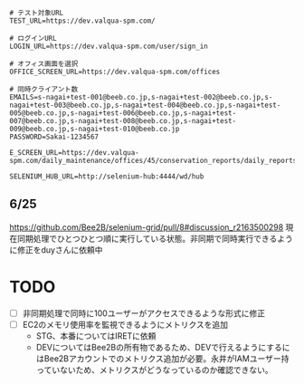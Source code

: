 ```
# テスト対象URL
TEST_URL=https://dev.valqua-spm.com/

# ログインURL
LOGIN_URL=https://dev.valqua-spm.com/user/sign_in

# オフィス画面を選択
OFFICE_SCREEN_URL=https://dev.valqua-spm.com/offices

# 同時クライアント数
EMAILS=s-nagai+test-001@beeb.co.jp,s-nagai+test-002@beeb.co.jp,s-nagai+test-003@beeb.co.jp,s-nagai+test-004@beeb.co.jp,s-nagai+test-005@beeb.co.jp,s-nagai+test-006@beeb.co.jp,s-nagai+test-007@beeb.co.jp,s-nagai+test-008@beeb.co.jp,s-nagai+test-009@beeb.co.jp,s-nagai+test-010@beeb.co.jp
PASSWORD=Sakai-1234567

E_SCREEN_URL=https://dev.valqua-spm.com/daily_maintenance/offices/45/conservation_reports/daily_reports

SELENIUM_HUB_URL=http://selenium-hub:4444/wd/hub
```

## 6/25
https://github.com/Bee2B/selenium-grid/pull/8#discussion_r2163500298
現在同期処理でひとつひとつ順に実行している状態。非同期で同時実行できるように修正をduyさんに依頼中

# TODO
- [ ] 非同期処理で同時に100ユーザーがアクセスできるような形式に修正
- [ ] EC2のメモリ使用率を監視できるようにメトリクスを追加
	- STG、本番についてはIRETに依頼
	- DEVについてはBee2Bの所有物であるため、DEVで行えるようにするにはBee2Bアカウントでのメトリクス追加が必要。永井がIAMユーザー持っていないため、メトリクスがどうなっているのか確認できない。
